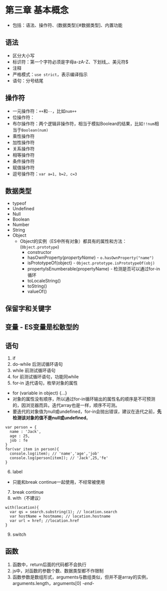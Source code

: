 # 第三章 基本概念

* 包括：语法、操作符、(数据类型)[#数据类型]、内置功能 

## 语法
* 区分大小写
* 标识符：第一个字符必须是字母a-zA-Z、下划线_、美元符$
* 注释
* 严格模式：`use strict`，表示编译指示
* 语句：分号结尾

## 操作符
* 一元操作符：`++`和`--`，比如`num++`
* 位操作符：
* 布尔操作符：两个逻辑非操作符，相当于模拟Boolean的结果，比如`!!num`相当于`Boolean(num)`
* 乘性操作符
* 加性操作符
* 关系操作符
* 相等操作符
* 条件操作符
* 赋值操作符
* 逗号操作符：`var a=1, b=2, c=3`

## 数据类型
* typeof
* Undefined
* Null
* Boolean
* Number
* String
* Object
  * Object的实例（ES中所有对象）都具有的属性和方法：(`Object.prototype`)
    * constructor
    * hasOwnProperty(*propertyName*) - `o.hasOwnProperty("name")`
    * isPrototypeOf(object) - `Object.prototype.isPrototypeOf(obj)`
    * propertyIsEnumberable(propertyName) - 检测是否可以通过for-in循环
    * toLocaleString()
    * toString()
    * valueOf()

## 保留字和关键字
## 变量 - ES变量是松散型的

## 语句
1. if
2. do-while 后测试循环语句
3. while 前测试循环语句
4. for 前测试循环语句，功能同while
5. for-in 迭代语句，枚举对象的属性
  * for (variable in object) {...}
  * 对象的属性没有顺序，所以通过for-in循环输出的属性名的顺序是不可预测的，因浏览器而异。迭代array也是一样，顺序不可测。
  * 要迭代的对象值为null或undefined，for-in会抛出错误，建议在迭代之前，**先检测该对象的值不是null或undefined**。
  ```
  var person = {
    name : 'Jack',
    age : 25,
    job : fe
  }
  for(var item in person){
    console.log(item); // 'name','age','job'
    console.log(person[item]); // 'Jack',25,'fe'
  }
  ```
6. label
  * 只能和break continue一起使用，不经常被使用
7. break continue
8. with（不建议）
```
with(location){
  var qs = search.substring(1); // location.search
  var hostName = hostmame; // location.hostname
  var url = href; //location.href
}
```
9. switch

## 函数
1.  函数中，return后面的代码都不会执行
2.  js中，对函数的参数个数、数据类型都不作限制
3.  函数参数是数组形式，arguments与数组类似，但并不是array的实例，arguments.length，arguments[0]
*-end-*
